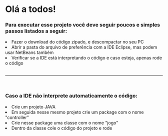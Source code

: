 <h1>Olá a todos!</h1>

<h3>Para executar esse projeto você deve seguir poucos e simples passos listados a seguir:</h3>

<li>Fazer o download do código zipado, e descompactar no seu PC</li>
<li>Abrir a pasta do arquivo de preferência com a IDE Eclipse, mas podem usar NetBeans também</li>
<li>Verificar se a IDE está interpretando o código e caso esteja, apenas rode o código</li>
<br>
<hr>
<br>

<h3>Caso a IDE não interprete automaticamente o código:</h3>
<li>Crie um projeto JAVA</li>
<li>Em seguida nesse mesmo projeto crie um package com o nome "controller"</li>
<li>Crie nesse package uma classe com o nome "jogo"</li>
<li>Dentro da classe cole o código do projeto e rode</li>
